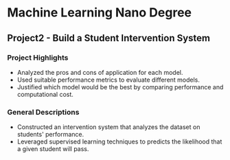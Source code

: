 # Machine Learning Nano Degree
## Project2 - Build a Student Intervention System

### Project Highlights
  * Analyzed the pros and cons of application for each model.
  * Used suitable performance metrics to evaluate different models.
  * Justified which model would be the best by comparing performance and computational cost.
  
### General Descriptions
  * Constructed an intervention system that analyzes the dataset on students' performance.
  * Leveraged supervised learning techniques to predicts the likelihood that a given student will pass.
